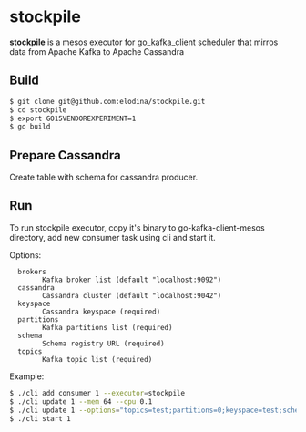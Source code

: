 # stockpile

**stockpile** is a mesos executor for go_kafka_client scheduler that mirros data from Apache Kafka to Apache Cassandra

## Build
```bash
$ git clone git@github.com:elodina/stockpile.git
$ cd stockpile
$ export GO15VENDOREXPERIMENT=1
$ go build
```

## Prepare Cassandra

Create table with schema for cassandra producer.

## Run

To run stockpile executor, copy it's binary to go-kafka-client-mesos directory, add new consumer task using cli and start it.

Options:
```
  brokers
        Kafka broker list (default "localhost:9092")
  cassandra
        Cassandra cluster (default "localhost:9042")
  keyspace
        Cassandra keyspace (required)
  partitions
        Kafka partitions list (required)
  schema
        Schema registry URL (required)
  topics
        Kafka topic list (required)
```

Example:

```bash
$ ./cli add consumer 1 --executor=stockpile
$ ./cli update 1 --mem 64 --cpu 0.1
$ ./cli update 1 --options="topics=test;partitions=0;keyspace=test;schema=localhost:8081"
$ ./cli start 1
```
